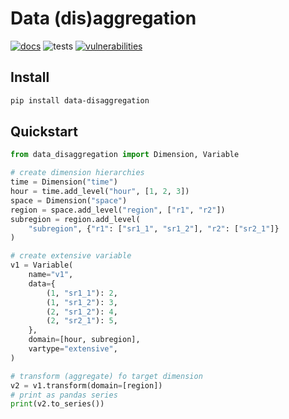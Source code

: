 # Data (dis)aggregation

[![docs](https://img.shields.io/readthedocs/data-disaggregation)](https://data-disaggregation.readthedocs.io)
![tests](https://github.com/wingechr/data-disaggregation/actions/workflows/unittest.yml/badge.svg)
[![vulnerabilities](https://snyk.io/test/github/wingechr/data-disaggregation/badge.svg)](https://snyk.io/test/github/wingechr/data-disaggregation)


## Install

```bash
pip install data-disaggregation
```

## Quickstart

```python
from data_disaggregation import Dimension, Variable

# create dimension hierarchies
time = Dimension("time")
hour = time.add_level("hour", [1, 2, 3])
space = Dimension("space")
region = space.add_level("region", ["r1", "r2"])
subregion = region.add_level(
    "subregion", {"r1": ["sr1_1", "sr1_2"], "r2": ["sr2_1"]}
)

# create extensive variable
v1 = Variable(
    name="v1",
    data={
        (1, "sr1_1"): 2,
        (1, "sr1_2"): 3,
        (2, "sr1_2"): 4,
        (2, "sr2_1"): 5,
    },
    domain=[hour, subregion],
    vartype="extensive",
)

# transform (aggregate) fo target dimension
v2 = v1.transform(domain=[region])
# print as pandas series
print(v2.to_series())


```
